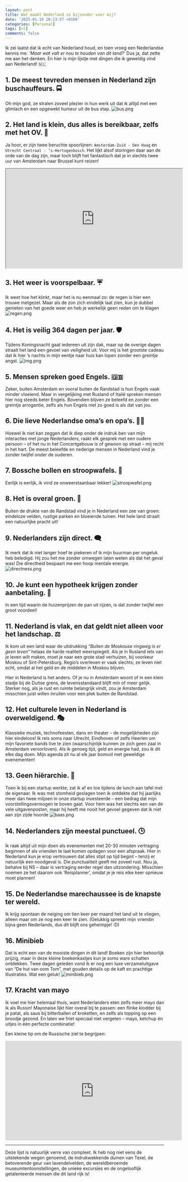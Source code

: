 ```yaml
---
layout: post
title: Wat maakt Nederland zo bijzonder voor mij?
date: '2025-01-19 20:23:57 +0100'
categories: [Personal]
tags: [nl]
comments: false
---
```


Ik zei laatst dat ik echt van Nederland houd, en toen vroeg een Nederlandse kennis me: *‘Maar wat valt er nou te houden van dit land?’* Dus ja, dat zette me aan het denken. En hier is mijn lijstje met dingen die ik geweldig vind aan Nederland! 🇳🇱

## 1. De meest tevreden mensen in Nederland zijn buschauffeurs. 🚍
Oh mijn god, ze stralen zoveel plezier in hun werk uit dat ik altijd met een glimlach en een opgewekt humeur uit de bus stap.
![bus.png](../assets/img/bus.png)
## 2.	Het land is klein, dus alles is bereikbaar, zelfs met het OV. 🚄
Ja hoor, er zijn twee beruchte spoorlijnen: `Amsterdam-Zuid - Den Haag` en `Utrecht Centraal - ’s-Hertogenbosch`. Het lijkt alsof storingen daar aan de orde van de dag zijn, maar toch blijft het fantastisch dat je in slechts twee uur van Amsterdam naar Brussel kunt reizen!

<div class="video-container">
    <iframe width="560" height="315" src="https://www.youtube.com/embed/m_wuFsE1SzU" allow="accelerometer; autoplay; clipboard-write; encrypted-media; gyroscope; picture-in-picture" allowfullscreen></iframe>
</div>

## 3.	Het weer is voorspelbaar. ☔
Ik weet hoe het klinkt, maar het is nu eenmaal zo: de regen is hier een trouwe metgezel. Maar als de zon zich eindelijk laat zien, kun je dubbel genieten van het goede weer en heb je werkelijk geen reden om te klagen
![regen.png](../assets/img/regen.png)
## 4. Het is veilig 364 dagen per jaar.  🛡️
Tijdens Koningsnacht gaat iedereen uit zijn dak, maar op de overige dagen straalt het land een gevoel van veiligheid uit. Voor mij is het grootste cadeau dat ik hier ’s nachts in mijn eentje naar huis kan lopen zonder een greintje angst.
![img.png](../assets/img/koningsnacht.png)
## 5.	Mensen spreken goed Engels. 🇬🇧
Zeker, buiten Amsterdam en vooral buiten de Randstad is hun Engels vaak minder vloeiend. Maar in vergelijking met Rusland of Italië spreken mensen hier nog steeds beter Engels. Bovendien blijven ze beleefd en zonder een greintje arrogantie, zelfs als hun Engels niet zo goed is als dat van jou.
## 6.	Die lieve Nederlandse oma’s en opa’s. 👵👴
Hoewel ik niet kan zeggen dat ik diep onder de indruk ben van mijn interacties met jonge Nederlanders, raakt elk gesprek met een oudere persoon – of het nu in het Concertgebouw is of gewoon op straat – mij recht in het hart. De meest beleefde en nederige mensen in Nederland vind je zonder twijfel onder de ouderen.
## 7.	Bossche bollen en stroopwafels. 🍩
Eerlijk is eerlijk, ik vind ze onweerstaanbaar lekker!
![stroopwafel.png](../assets/img/stroopwafel.png)
## 8.	Het is overal groen.  🌳
Buiten de drukte van de Randstad vind je in Nederland een zee van groen: eindeloze velden, rustige parken en bloeiende tuinen. Het hele land straalt een natuurlijke pracht uit!
## 9.	Nederlanders zijn direct. 🗨️
Ik merk dat ik niet langer hoef te piekeren of ik mijn buurman per ongeluk heb beledigd. Hij zou het me zonder omwegen laten weten als dat het geval was! Die directheid bespaart me een hoop mentale energie.
![directness.png](../assets/img/directness.png)

## 10.	Je kunt een hypotheek krijgen zonder aanbetaling. 🏡
In een tijd waarin de huizenprijzen de pan uit rijzen, is dat zonder twijfel een groot voordeel!
## 11. Nederland is vlak, en dat geldt niet alleen voor het landschap. ⚖️
Ik kom uit een land waar de uitdrukking *“Buiten de Moskouse ringweg is er geen leven”* helaas de harde realiteit weerspiegelt. Als je in Rusland iets van je leven wilt maken, moet je naar een grote stad verhuizen, bij voorkeur Moskou of Sint-Petersburg. Regio’s overleven er vaak slechts; ze leven niet echt, omdat al het geld en de middelen in Moskou blijven.

Hier in Nederland is het anders. Of je nu in Amsterdam woont of in een klein stadje bij de Duitse grens, de levensstandaard blijft min of meer gelijk. Sterker nog, als je rust en ruimte belangrijk vindt, zou je Amsterdam misschien juist willen inruilen voor een plek buiten de Randstad.
## 12.	Het culturele leven in Nederland is overweldigend. 🎭
Klassieke muziek, technofeesten, dans en theater – de mogelijkheden zijn hier eindeloos! Ik reis soms naar Utrecht, Eindhoven of zelfs Heerlen om mijn favoriete bands live te zien (waarschijnlijk kunnen ze zich geen zaal in Amsterdam veroorloven). Als ik genoeg tijd, geld en energie had, zou ik dit elke dag doen. Mijn agenda zit nu al elk jaar bomvol met geweldige evenementen!
## 13.	Geen hiërarchie. 🤝
Toen ik bij een startup werkte, zat ik af en toe tijdens de lunch aan tafel met de eigenaar. Ik was met stomheid geslagen toen ik ontdekte dat hij jaarlijks meer dan twee miljoen in onze startup investeerde – een bedrag dat mijn voorstellingsvermogen te boven gaat. Voor hem was het slechts een van de vele uitgavenposten, maar hij heeft me nooit het gevoel gegeven dat ik niet aan zijn zijde hoorde
![baas.png](../assets/img/baas.png)
## 14.	Nederlanders zijn meestal punctueel. 🕒
Ik raak altijd uit mijn doen als evenementen met 20-30 minuten vertraging beginnen of als vrienden te laat komen opdagen voor een afspraak. Hier in Nederland kun je erop vertrouwen dat alles stipt op tijd begint – tenzij er natuurlijk een noodgeval is. Die punctualiteit geeft me zoveel rust. Nou ja, behalve bij NS – daar is vertraging eerder regel dan uitzondering. Misschien noemen ze het daarom ook ‘Reisplanner’, omdat je je reis elke keer opnieuw moet plannen!
## 15. De Nederlandse marechaussee is de knapste ter wereld. 
Ik krijg spontaan de neiging om tien keer per maand het land uit te vliegen, alleen maar om ze nog een keer te zien. (Gelukkig spreekt mijn vriendin bijna geen Nederlands, dus dit blijft ons geheimpje! :D)
## 16. Minibieb
Dat is echt een van de mooiste dingen in dit land! Boeken zijn hier behoorlijk prijzig, maar in deze kleine boekenkastjes kun je soms ware schatten ontdekken. Twee dagen geleden vond ik er nog een luxe verzameluitgave van “De hut van oom Tom”, met gouden details op de kaft en prachtige illustraties. Wat een geluk!
![minibieb.png](../assets/img/minibieb.png)

## 17. Kracht van mayo
Ik voel me hier helemaal thuis, want Nederlanders eten zelfs meer mayo dan ik als Russin! Mayonaise lijkt hier overal bij te passen: een flinke klodder bij je patat, als saus bij bitterballen of kroketten, en zelfs als topping op een broodje gezond. En laten we friet speciaal niet vergeten – mayo, ketchup én uitjes in één perfecte combinatie!

Een kleine tip om de Russische ziel te begrijpen: 
<div style="max-width: 560px; margin: auto;">
    <iframe width="560" height="315" src="https://www.youtube.com/embed/TPyHn5m5HQg" frameborder="0" allow="accelerometer; autoplay; clipboard-write; encrypted-media; gyroscope; picture-in-picture" allowfullscreen></iframe>
</div>

---

Deze lijst is natuurlijk verre van compleet. Ik heb nog niet eens de uitstekende wegen genoemd, de indrukwekkende duinen van Texel, de betoverende geur van lavendelvelden, de wereldberoemde museumtentoonstellingen, de unieke excursies en de ongelooflijk getalenteerde mensen die dit land rijk is!
